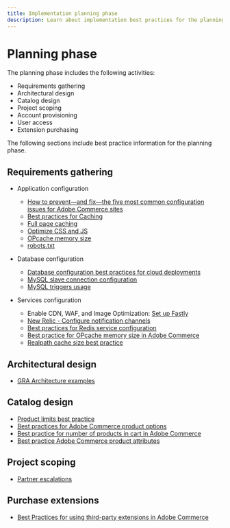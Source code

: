 ```yaml
---
title: Implementation planning phase
description: Learn about implementation best practices for the planning phase of Adobe Commerce projects.
---
```


# Planning phase

The planning phase includes the following activities:

- Requirements gathering
- Architectural design
- Catalog design
- Project scoping
- Account provisioning
- User access
- Extension purchasing

The following sections include best practice information for the planning phase.

## Requirements gathering

- Application configuration
  - [How to prevent—and fix—the five most common configuration issues for Adobe Commerce sites](https://business.adobe.com/blog/how-to/usual-suspects-five-configuration-fixes-maximize-your-peak-sales)
  - [Best practices for Caching](https://docs.magento.com/user-guide/system/cache-management.html#best-practices-for-caching)
  - [Full page caching](https://developer.adobe.com/commerce/php/development/cache/page/public-content/)
  - [Optimize CSS and JS](https://support.magento.com/hc/en-us/articles/360044482152%E2%80%8B)
  - [OPcache memory size](opcache-memory-size.md)
  - [robots.txt](https://support.magento.com/hc/en-us/articles/360048754931%E2%80%8B)

- Database configuration
  - [Database configuration best practices for cloud deployments​](database-on-cloud.md)
  - [MySQL slave connection configuration​](configure-mysql-slave-connection-on-cloud.md)
  - [MySQL triggers usage](mysql-triggers-usage.md)

- Services configuration
  - Enable CDN, WAF, and Image Optimization: [Set up Fastly](https://devdocs.magento.com/cloud/cdn/configure-fastly.html)
  - [New Relic - Configure notification channels](https://devdocs.magento.com/cloud/project/new-relic.html#configure-notification-channels)
  - [Best practices for Redis service configuration​](redis-service-configuration.md)
  - [Best practice for OPcache memory size in Adobe Commerce](https://support.magento.com/hc/en-us/articles/360044740812​)
  - [Realpath cache size best practice](realpath-cache-size.md)

## Architectural design

- [GRA Architecture examples](https://wiki.corp.adobe.com/x/kD4ykw)

## Catalog design

- [Product limits best practice​](product-sku-limits.md)
- [Best practices for Adobe Commerce product options​](product-options.md)
- [Best practice for number of products in cart in Adobe Commerce​](product-cart.md)
- [Best practice Adobe Commerce product attributes​](product-attributes.md)


## Project scoping

- [Partner escalations](partner-escalation.md)

## Purchase extensions

- [Best Practices for using third-party extensions in Adobe Commerce​](extensions.md)
